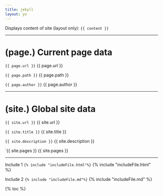 ```yaml
---
title: jekyll
layout: yo
---
```



Displays content of site (layout only): 
`{{ content }}`

---
# (page.) Current page data


`{{ page.url }}`
{{ page.url }}

`{{ page.path }}`
{{ page.path }}

`{{ page.author }}`
{{ page.author }} 




---
# (site.) Global site data

`{{ site.url }}`
{{ site.url }}

`{{ site.title }}`
{{ site.title }}

`{{ site.description }}`
{{ site.description }}

`{{ site.pages }}
{{ site.pages }}


---

Include 1
`{% include "includeFile.html"%}`
{% include "includeFile.html" %}

Include 2
`{% include "includeFile.md"%}`
{% include "includeFile.md" %}



{% toc %}





